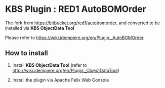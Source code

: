 # KBS Plugin : RED1 AutoBOMOrder

The fork from https://bitbucket.org/red1/autobomorder, and converted to be installed via **KBS ObjectData Tool** 

Please refer to https://wiki.idempiere.org/en/Plugin:_AutoBOMOrder

## How to install

1. Install **KBS ObjectData Tool** (refer to http://wiki.idempiere.org/en/Plugin:_ObjectDataTool)

2. Install the plugin via Apache Felix Web Console

